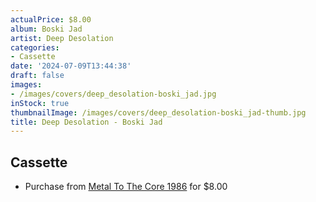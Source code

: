```yaml
---
actualPrice: $8.00
album: Boski Jad
artist: Deep Desolation
categories:
- Cassette
date: '2024-07-09T13:44:38'
draft: false
images:
- /images/covers/deep_desolation-boski_jad.jpg
inStock: true
thumbnailImage: /images/covers/deep_desolation-boski_jad-thumb.jpg
title: Deep Desolation - Boski Jad
---
```


## Cassette
* Purchase from [Metal To The Core 1986](https://metaltothecore1986.com/shop/deep-desolation-boski-jad-cassette/) for $8.00
